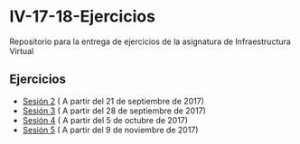 # IV-17-18-Ejercicios
Repositorio para la entrega de ejercicios de la asignatura de Infraestructura Virtual

## Ejercicios

* [Sesión 2](ejercicios/sesion-02.md) ( A partir del 21 de septiembre de 2017)
* [Sesión 3](ejercicios/sesion-03.md) ( A partir del 28 de septiembre de 2017)
* [Sesión 4](ejercicios/sesion-04.md) ( A partir del 5 de octubre de 2017)
* [Sesión 5](ejercicios/sesion-04.md) ( A partir del 9 de noviembre de 2017)
